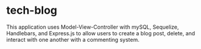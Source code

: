 # tech-blog
This application uses Model-View-Controller with mySQL, Sequelize, Handlebars, and Express.js to allow users to create a blog post, delete, and interact with one another with a commenting system.
